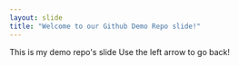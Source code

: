 ```yaml
---
layout: slide
title: "Welcome to our Github Demo Repo slide!"
---
```

This is my demo repo's slide
Use the left arrow to go back!
